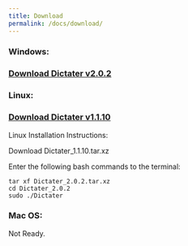 ```yaml
---
title: Download
permalink: /docs/download/
---
```


### <i class="fa fa-windows" aria-hidden="true"></i> Windows:
### [Download Dictater v2.0.2](https://github.com/muhammeteminturgut/Dictater/releases/download/v2.0.2/DictaterSetup.exe)

### <i class="fa fa-linux" aria-hidden="true"></i> Linux:  
### [Download Dictater v1.1.10](https://github.com/muhammeteminturgut/Dictater/releases/download/v2.0.2/Dictater_2.0.2.tar.xz)
Linux Installation Instructions:

Download Dictater_1.1.10.tar.xz

Enter the following bash commands to the terminal:
```
tar xf Dictater_2.0.2.tar.xz
cd Dictater_2.0.2
sudo ./Dictater
```
### <i class="fa fa-apple" aria-hidden="true"></i> Mac OS:
Not Ready.
